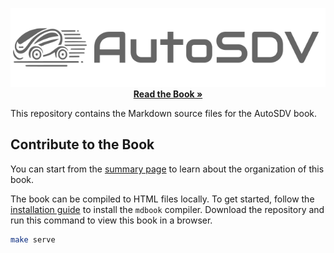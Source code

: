 <p align="center">
  <img src="logo/logo_brand_gray.png" width=""/>
  <br>
  <a href="https://newslabntu.github.io/autosdv-book/">
    <strong>Read the Book »</strong>
  </a>
</p>

This repository contains the Markdown source files for the AutoSDV
book.

## Contribute to the Book

You can start from the [summary page](src/SUMMARY.md) to learn about
the organization of this book.

The book can be compiled to HTML files locally. To get started, follow
the [installation
guide](https://rust-lang.github.io/mdBook/guide/installation.html) to
install the `mdbook` compiler. Download the repository and run this
command to view this book in a browser.

```sh
make serve
```
